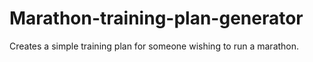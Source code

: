 # Marathon-training-plan-generator
Creates a simple training plan for someone wishing to run a marathon.
